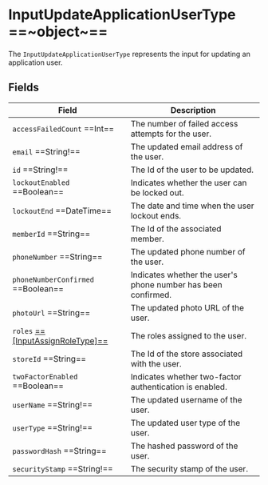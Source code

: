 # InputUpdateApplicationUserType ==~object~==

The `InputUpdateApplicationUserType` represents the input for updating an application user. 

## Fields

| Field                                  | Description                                                 |
|----------------------------------------|-------------------------------------------------------------|
| `accessFailedCount`  ==Int==           | The number of failed access attempts for the user.           |
| `email`  ==String!==                    | The updated email address of the user.                      |
| `id`  ==String!==                       | The Id of the user to be updated.                           |
| `lockoutEnabled`  ==Boolean==          | Indicates whether the user can be locked out.               |
| `lockoutEnd`  ==DateTime==             | The date and time when the user lockout ends.               |
| `memberId`  ==String==                 | The Id of the associated member.                            |
| `phoneNumber`  ==String==              | The updated phone number of the user.                       |
| `phoneNumberConfirmed`  ==Boolean==    | Indicates whether the user's phone number has been confirmed. |
| `photoUrl`  ==String==                 | The updated photo URL of the user.                          |
| `roles` [ ==[InputAssignRoleType]== ](../Objects/InputAssignRoleType.md)| The roles assigned to the user.|
| `storeId`  ==String==                  | The Id of the store associated with the user.               |
| `twoFactorEnabled`  ==Boolean==        | Indicates whether two-factor authentication is enabled.      |
| `userName`  ==String!==                 | The updated username of the user.                           |
| `userType`  ==String!==                 | The updated user type of the user.                          |
| `passwordHash`  ==String==             | The hashed password of the user.                            |
| `securityStamp`  ==String!==            | The security stamp of the user.                             |

